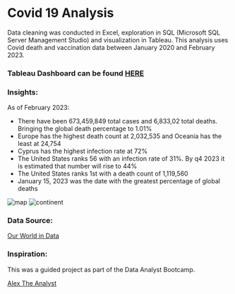 # Covid 19 Analysis 

Data cleaning was conducted in Excel, exploration in SQL (Microsoft SQL Server Management Studio) and visualization in Tableau. This analysis uses Covid death and vaccination data between January 2020 and February 2023.
### Tableau Dashboard can be found [HERE](https://public.tableau.com/app/profile/jacqueline.alsina/viz/Covid19Project_16783050797590/Dashboard2)
 

### Insights: 
As of February 2023: 
- There have been 673,459,849 total cases and 6,833,02 total deaths. Bringing the global death percentage to 1.01% 
- Europe has the highest death count at 2,032,535 and Oceania has the least at 24,754 
- Cyprus has the highest infection rate at 72% 
- The United States ranks 56 with an infection rate of 31%. By q4 2023 it is estimated that number will rise to 44%
- The United States ranks 1st with a death count of 1,119,560 
- January 15, 2023 was the date with the greatest percentage of global deaths 

![map](https://user-images.githubusercontent.com/126612115/234630441-436f6285-af33-4a9e-aaee-95423d55ed85.png)
![continent](https://user-images.githubusercontent.com/126612115/234630520-1096ab9a-13bb-40ea-a8e0-b7813a6ba95f.png)

### Data Source: 
[Our World in Data](https://ourworldindata.org/covid-deaths)
### Inspiration: 
This was a guided project as part of the Data Analyst Bootcamp.

[Alex The Analyst](https://github.com/AlexTheAnalyst)
